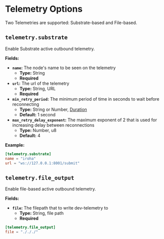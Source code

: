 # Telemetry Options

Two Telemetries are supported: Substrate-based and File-based.

## `telemetry.substrate`

Enable Substrate active outbound telemetry.

**Fields:**

- **`name`:** The node's name to be seen on the telemetry
  - **Type:** String
  - **Required**
- **`url`:** The url of the telemetry
  - **Type:** String, URL
  - **Required**
- **`min_retry_period`:** The minimum period of time in seconds to wait
  before reconnecting
  - **Type:** String or Number, [Duration](glossary#type-duration)
  - **Default:** 1 second
- **`max_retry_delay_exponent`:** The maximum exponent of 2 that is used
  for increasing delay between reconnections
  - **Type:** Number, u8
  - **Default:** 4

**Example:**

```toml
[telemetry.substrate]
name = "iroha"
url = "ws://127.0.0.1:8001/submit"
```

## `telemetry.file_output`

Enable file-based active outbound telemetry.

**Fields:**

- **`file`:** The filepath that to write dev-telemetry to
  - **Type:** String, file path
  - **Required**

```toml
[telemetry.file_output]
file = "./././"
```
